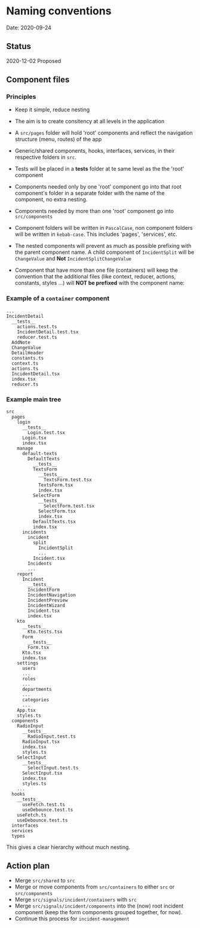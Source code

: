 # Naming conventions

Date: 2020-09-24

## Status

2020-12-02 Proposed

## Component files

### Principles

- Keep it simple, reduce nesting
- The aim is to create consitency at all levels in the application
- A `src/pages` folder will hold 'root' components and reflect the navigation structure (menu, routes) of the app
- Generic/shared components, hooks, interfaces, services, in their respective folders in `src`.
- Tests will be placed in a __tests__ folder at te same level as the the 'root' component

- Components needed only by one 'root' component go into that root component's folder in a separate folder with the name of the component, no extra nesting.
- Components needed by more than one 'root' component go into `src/components` 
- Component folders will be written in `PascalCase`, non component folders will be written in `kebab-case`. This includes 'pages', 'services', etc.
- The nested components will prevent as much as possible prefixing with the parent component name. 
  A child component of `IncidentSplit` will be `ChangeValue` and **Not** `IncidentSplitChangeValue`
- Component that have more than one file (containers) will keep the convention that the additional files (like context, reducer, actions, constants, styles ...) will **NOT be prefixed** with the component name:

### Example of a `container` component
```
...
IncidentDetail
  __tests__
    actions.test.ts
    IncidentDetail.test.tsx
    reducer.test.ts
  AddNote
  ChangeValue
  DetailHeader
  constants.ts
  context.ts
  actions.ts
  IncidentDetail.tsx
  index.tsx
  reducer.ts
```

### Example main tree

```
src
  pages
    login
      __tests__
        Login.test.tsx
      Login.tsx
      index.tsx
    manage
      default-texts
        DefaultTexts
          __tests__
          TextsForm
            __tests__
              TextsForm.test.tsx
            TextsForm.tsx
            index.tsx
          SelectForm
            __tests__
              SelectForm.test.tsx
            SelectForm.tsx
            index.tsx
          DefaultTexts.tsx
          index.tsx
      incidents
        incident
          split
            IncidentSplit
            ...
          Incident.tsx
        Incidents
        ...
    report
      Incident
        __tests__
        IncidentForm
        IncidentNavigation
        IncidentPreview
        IncidentWizard
        Incident.tsx
        index.tsx
    kto
      __tests__
        Kto.tests.tsx
      Form
        __tests__
        Form.tsx
      Kto.tsx
      index.tsx
    settings
      users
      ...
      roles
      ...
      departments
      ...
      categories
      ...
    App.tsx
    styles.ts
  components
    RadioInput
      __tests__
        RadioInput.test.ts
      RadioInput.tsx
      index.tsx
      styles.ts
    SelectInput
      __tests__
        SelectInput.test.ts
      SelectInput.tsx
      index.tsx
      styles.ts
    ...  
  hooks
    __tests__
      useFetch.test.ts
      useDebounce.test.ts
    useFetch.ts
    useDebounce.test.ts
  interfaces
  services
  types
```

This gives a clear hierarchy without much nesting.


## Action plan

- Merge `src/shared` to `src`
- Merge or move components from `src/containers` to either `src` or `src/components`
- Merge `src/signals/incident/containers` with `src`
- Merge `src/signals/incident/components` into the (now) root incident component (keep the form components grouped together, for now).
- Continue this process for `incident-management`
